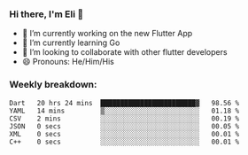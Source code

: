 ### Hi there, I'm Eli 👋
- 🔭 I’m currently working on the new Flutter App
- 🌱 I’m currently learning Go
- 🦄 I’m looking to collaborate with other flutter developers
- 😄 Pronouns: He/Him/His

### Weekly breakdown:
<!--START_SECTION:waka-->

```text
Dart   20 hrs 24 mins  ████████████████████████▓   98.56 %
YAML   14 mins         ▒░░░░░░░░░░░░░░░░░░░░░░░░   01.18 %
CSV    2 mins          ░░░░░░░░░░░░░░░░░░░░░░░░░   00.19 %
JSON   0 secs          ░░░░░░░░░░░░░░░░░░░░░░░░░   00.05 %
XML    0 secs          ░░░░░░░░░░░░░░░░░░░░░░░░░   00.01 %
C++    0 secs          ░░░░░░░░░░░░░░░░░░░░░░░░░   00.01 %
```

<!--END_SECTION:waka-->
